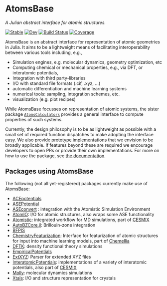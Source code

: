 # AtomsBase

*A Julian abstract interface for atomic structures.*

[![Stable](https://img.shields.io/badge/docs-stable-blue.svg)](https://JuliaMolSim.github.io/AtomsBase.jl/stable)
[![Dev](https://img.shields.io/badge/docs-dev-blue.svg)](https://JuliaMolSim.github.io/AtomsBase.jl/dev)
[![Build Status](https://github.com/JuliaMolSim/AtomsBase.jl/workflows/CI/badge.svg)](https://github.com/JuliaMolSim/AtomsBase.jl/actions)
[![Coverage](https://codecov.io/gh/JuliaMolSim/AtomsBase.jl/branch/master/graph/badge.svg)](https://codecov.io/gh/JuliaMolSim/AtomsBase.jl)

AtomsBase is an abstract interface for representation of atomic geometries in
Julia. It aims to be a lightweight means of facilitating interoperability
between various tools including, e.g., 

* Simulation engines, e.g. molecular dynamics, geometry optimization, etc 
* Computing chemical or mechanical properties, e.g., via DFT, or interatomic potentials,
* Integration with third party-libraries
* I/O with standard file formats (.cif, .xyz, ...)
* automatic differentiation and machine learning systems
* numerical tools: sampling, integration schemes, etc.
* visualization (e.g. plot recipes)

While AtomsBase focusses on representation of atomic systems, the sister package [`AtomsCalculators`](https://github.com/JuliaMolSim/AtomsCalculators.jl) provides a general interface to compute properties of such systems. 

Currently, the design philosophy is to be as lightweight as possible with a small set
of required function dispatches to make adopting the interface easy.
We also provide 
[prototype implementations](https://juliamolsim.github.io/AtomsBase.jl/stable/atomicsystems/#atomic-systems)
that we envision to be broadly applicable.
If features beyond these are required we encourage developers to open PRs or provide their own implementations.
For more on how to use the package,
see [the documentation](https://juliamolsim.github.io/AtomsBase.jl/stable).

## Packages using AtomsBase

The following (not all yet-registered) packages currently make use of AtomsBase:
* [ACEpotentials](https://github.com/ACEsuit/ACEpotentials.jl)
* [ASEPotential](https://github.com/jrdegreeff/ASEPotential.jl)
* [ASEconvert](https://github.com/mfherbst/ASEconvert.jl) : integration with the Atomistic Simulation Environment
* [AtomIO](https://github.com/mfherbst/AtomIO.jl): I/O for atomic structures, also wraps some ASE functionality
* [Atomistic](https://github.com/cesmix-mit/Atomistic.jl/tree/263ec97b5f380f1b2ba593bf8feaf36e7f7cff9a): integrated workflow for MD simulations, part of [CESMIX](https://computing.mit.edu/cesmix/)
* [AutoBZCore.jl](https://github.com/lxvm/AutoBZCore.jl/): Brillouin-zone integration
* [BFPIS](https://github.com/GDufenshuoo/BFPIS.jl)
* [ChemistryFeaturization](https://github.com/Chemellia/ChemistryFeaturization.jl): Interface for featurization of atomic structures for input into machine learning models, part of [Chemellia](https://chemellia.org)
* [DFTK](https://github.com/JuliaMolSim/DFTK.jl): density functional theory simulations
* [EmpiricalPotentials](https://github.com/JuliaMolSim/EmpiricalPotentials.jl)
* [ExtXYZ](https://github.com/libAtoms/ExtXYZ.jl): Parser for extended XYZ files
* [InteratomicPotentials](https://github.com/cesmix-mit/InteratomicPotentials.jl): implementations of a variety of interatomic potentials, also part of [CESMIX](https://computing.mit.edu/cesmix/)
* [Molly](https://github.com/JuliaMolSim/Molly.jl): molecular dynamics simulations
* [Xtals](https://github.com/SimonEnsemble/Xtals.jl): I/O and structure representation for crystals
